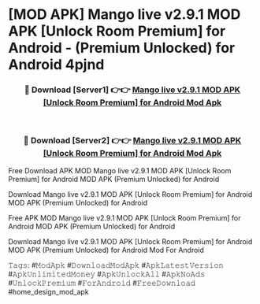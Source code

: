 # [MOD APK] Mango live v2.9.1 MOD APK [Unlock Room Premium] for Android  - (Premium Unlocked) for Android 4pjnd



<div align="center">
<h3>🔴 Download [Server1] 👉👉 <a href="https://momento.my/?title=Mango_live_v2.9.1_MOD_APK_[Unlock_Room_Premium]_for_Android_">Mango live v2.9.1 MOD APK [Unlock Room Premium] for Android  Mod Apk</a></h3><br>

<h3>🔴 Download [Server2] 👉👉 <a href="https://momento.my/?title=Mango_live_v2.9.1_MOD_APK_[Unlock_Room_Premium]_for_Android_">Mango live v2.9.1 MOD APK [Unlock Room Premium] for Android  Mod Apk</a></h3>
</div>



Free Download APK MOD Mango live v2.9.1 MOD APK [Unlock Room Premium] for Android  MOD APK (Premium Unlocked) for Android

Download Mango live v2.9.1 MOD APK [Unlock Room Premium] for Android  MOD APK (Premium Unlocked) for Android

Free APK MOD Mango live v2.9.1 MOD APK [Unlock Room Premium] for Android  MOD APK (Premium Unlocked) for Android

Download Mango live v2.9.1 MOD APK [Unlock Room Premium] for Android  MOD APK (Premium Unlocked) for Android Mod For Android

𝚃𝚊𝚐𝚜: #𝙼𝚘𝚍𝙰𝚙𝚔 #𝙳𝚘𝚠𝚗𝚕𝚘𝚊𝚍𝙼𝚘𝚍𝙰𝚙𝚔 #𝙰𝚙𝚔𝙻𝚊𝚝𝚎𝚜𝚝𝚅𝚎𝚛𝚜𝚒𝚘𝚗 #𝙰𝚙𝚔𝚄𝚗𝚕𝚒𝚖𝚒𝚝𝚎𝚍𝙼𝚘𝚗𝚎𝚢 #𝙰𝚙𝚔𝚄𝚗𝚕𝚘𝚌𝚔𝙰𝚕𝚕 #𝙰𝚙𝚔𝙽𝚘𝙰𝚍𝚜 #𝚄𝚗𝚕𝚘𝚌𝚔𝙿𝚛𝚎𝚖𝚒𝚞𝚖 #𝙵𝚘𝚛𝙰𝚗𝚍𝚛𝚘𝚒𝚍 #𝙵𝚛𝚎𝚎𝙳𝚘𝚠𝚗𝚕𝚘𝚊𝚍 #home_design_mod_apk
